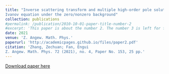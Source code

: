 ```yaml
---
title: "Inverse scattering transform and multiple high-order pole solutions for the Gerdjikov-
Ivanov equation under the zero/nonzero background"
collection: publications
#permalink: /publication/2010-10-01-paper-title-number-2
#excerpt: 'This paper is about the number 2. The number 3 is left for future work.'
date: 2021
venue: 'Z. Angew. Math. Phys.'
paperurl: 'http://academicpages.github.io/files/paper2.pdf'
citation: 'Zhang, Zechuan; Fan, Engui
Z. Angew. Math. Phys. 72 (2021), no. 4, Paper No. 153, 25 pp.'
---
```



[Download paper here](http://academicpages.github.io/files/paper2.pdf)
